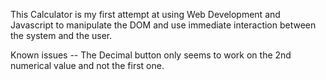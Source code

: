 This Calculator is my first attempt at using Web Development and Javascript to manipulate the DOM and use immediate interaction between the system and the user.

Known issues -- The Decimal button only seems to work on the 2nd numerical value and not the first one.